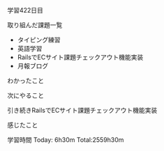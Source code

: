 学習422日目

取り組んだ課題一覧

- タイピング練習
- 英語学習
- RailsでECサイト課題チェックアウト機能実装
- 月報ブログ

わかったこと

次にやること

引き続きRailsでECサイト課題チェックアウト機能実装

感じたこと

学習時間 Today: 6h30m Total:2559h30m